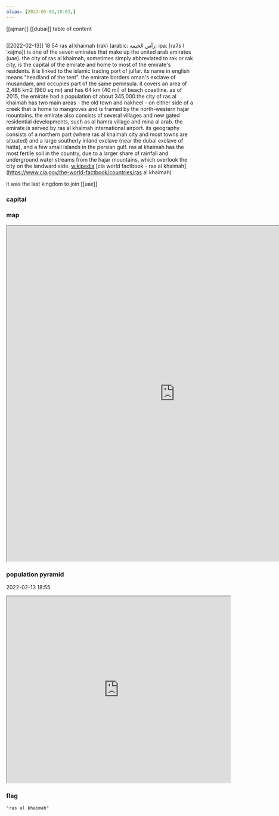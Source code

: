 ```yaml
---
alias: [2022-05-01,10:03,]
---
```

[[ajman]] [[dubai]]
table of content
```toc
```
[[2022-02-13]] 18:54
ras al khaimah (rak) (arabic: رأس الخيمة; ipa: [raʔs lˈxajma]) is one of the seven emirates that make up the united arab emirates (uae). the city of ras al khaimah, sometimes simply abbreviated to rak or rak city, is the capital of the emirate and home to most of the emirate's residents. it is linked to the islamic trading port of julfar. its name in english means "headland of the tent". the emirate borders oman's exclave of musandam, and occupies part of the same peninsula. it covers an area of 2,486 km2 (960 sq mi) and has 64 km (40 mi) of beach coastline. as of 2015, the emirate had a population of about 345,000.the city of ras al khaimah has two main areas - the old town and nakheel - on either side of a creek that is home to mangroves and is framed by the north-western hajar mountains. the emirate also consists of several villages and new gated residential developments, such as al hamra village and mina al arab. the emirate is served by ras al khaimah international airport. its geography consists of a northern part (where ras al khaimah city and most towns are situated) and a large southerly inland exclave (near the dubai exclave of hatta), and a few small islands in the persian gulf. ras al khaimah has the most fertile soil in the country, due to a larger share of rainfall and underground water streams from the hajar mountains, which overlook the city on the landward side.
[wikipedia](https://en.wikipedia.org/wiki/emirate%20of%20ras%20al%20khaimah)
[cia world factbook - ras al khaimah](https://www.cia.gov/the-world-factbook/countries/ras al khaimah)

it was the last kingdom to join [[uae]]
### capital

### map
<iframe src="https://duckduckgo.com/?t=ffab&q=ras al khaimah&ia=web&iaxm=about" width="900" height="900" ></iframe>

### population pyramid

2022-02-13 18:55

<iframe src="https://www.populationpyramid.net/ras al khaimah/2019/" width="600" height="500" ></iframe>

### flag

```query
"ras al khaimah"
```
